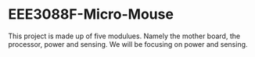 # EEE3088F-Micro-Mouse
This project is made up of five modulues. Namely the mother board, the processor, power and sensing. We will be focusing on power and sensing.
